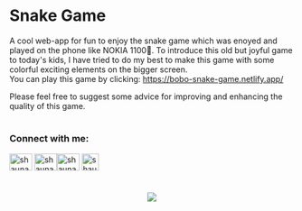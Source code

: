 <h1>Snake Game</h1>

A cool web-app for fun to enjoy the snake game which was enoyed and played on the phone like NOKIA 1100📱. To introduce this old but joyful game to today's kids, I have tried to do my best to make this game with some colorful exciting elements on the bigger screen.    
You can play this game by clicking:
https://bobo-snake-game.netlify.app/

Please feel free to suggest some advice for improving and enhancing the quality of this game.

<h1></h1>
<h3 align="left">Connect with me:</h3>
<a href="https://twitter.com/shaunak0806" target="blank"><img align="center" src="https://raw.githubusercontent.com/rahuldkjain/github-profile-readme-generator/master/src/images/icons/Social/twitter.svg" alt="shaunak0806" height="30" width="40" /></a>
<a href="https://stackoverflow.com/users/shaunak guchhait" target="blank"><img align="center" src="https://raw.githubusercontent.com/rahuldkjain/github-profile-readme-generator/master/src/images/icons/Social/stack-overflow.svg" alt="shaunak guchhait" height="30" width="40" /></a><a href="https://instagram.com/shaunak.08s" target="blank"><img align="center" src="https://raw.githubusercontent.com/rahuldkjain/github-profile-readme-generator/master/src/images/icons/Social/instagram.svg" alt="shaunak.08s" height="30" width="40" /></a>
<a href="https://github.com/Shaunak0806" target="blank"><img align="center" src="https://github.githubassets.com/images/modules/logos_page/GitHub-Mark.png" alt="shaunak0806" height="30" width="30" /></a>
</p>

<h1></h1>
<p align="center">
    <img src="https://img.shields.io/badge/THANKS%20FOR-VISITING%20❤%EF%B8%8F-informational?style=for-the-badge&logo=github"/>
</p>
